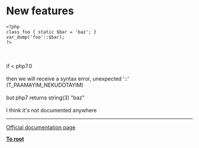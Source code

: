 # New features





```
<?php 
class foo { static $bar = 'baz'; }
var_dump('foo'::$bar);
?>
```
<br><br>if &lt; php7.0<br><br>then we will receive a syntax error, unexpected &apos;::&apos; (T_PAAMAYIM_NEKUDOTAYIM) <br><br>but php7 returns string(3) "baz"<br><br>I think it&apos;s not documented anywhere  

---

[Official documentation page](https://www.php.net/manual/en/migration70.new-features.php)

**[To root](/README.md)**